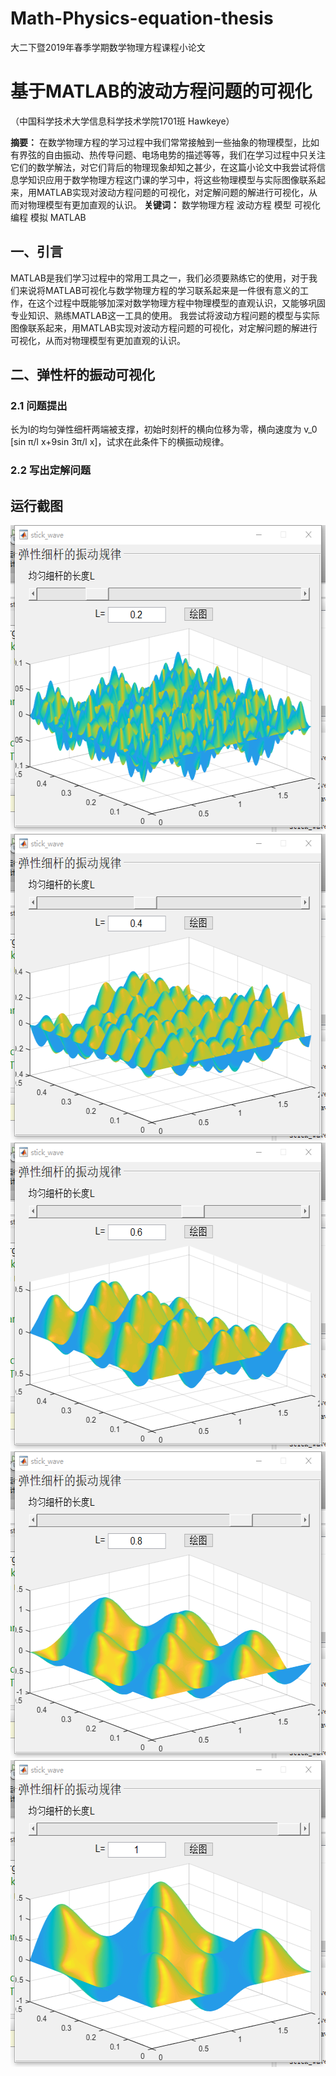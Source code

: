 # Math-Physics-equation-thesis
大二下暨2019年春季学期数学物理方程课程小论文

# 基于MATLAB的波动方程问题的可视化
（中国科学技术大学信息科学技术学院1701班 Hawkeye）

__摘要：__ 在数学物理方程的学习过程中我们常常接触到一些抽象的物理模型，比如有界弦的自由振动、热传导问题、电场电势的描述等等，我们在学习过程中只关注它们的数学解法，对它们背后的物理现象却知之甚少，在这篇小论文中我尝试将信息学知识应用于数学物理方程这门课的学习中，将这些物理模型与实际图像联系起来，用MATLAB实现对波动方程问题的可视化，对定解问题的解进行可视化，从而对物理模型有更加直观的认识。
__关键词：__ 数学物理方程 波动方程 模型 可视化 编程 模拟 MATLAB

## 一、引言
MATLAB是我们学习过程中的常用工具之一，我们必须要熟练它的使用，对于我们来说将MATLAB可视化与数学物理方程的学习联系起来是一件很有意义的工作，在这个过程中既能够加深对数学物理方程中物理模型的直观认识，又能够巩固专业知识、熟练MATLAB这一工具的使用。
我尝试将波动方程问题的模型与实际图像联系起来，用MATLAB实现对波动方程问题的可视化，对定解问题的解进行可视化，从而对物理模型有更加直观的认识。

## 二、弹性杆的振动可视化

### 2.1 问题提出
长为l的均匀弹性细杆两端被支撑，初始时刻杆的横向位移为零，横向速度为 v_0 [sin π/l x+9sin 3π/l x]，试求在此条件下的横振动规律。

### 2.2 写出定解问题

## 运行截图

<img src="https://github.com/H874589148/Math-Physics-equation-thesis/blob/master/stick-screenshot/0.2.png" width="576" height="491" alt="图片加载失败时，显示这段字"/>
<img src="https://github.com/H874589148/Math-Physics-equation-thesis/blob/master/stick-screenshot/0.4.png" width="576" height="491" alt="图片加载失败时，显示这段字"/>
<img src="https://github.com/H874589148/Math-Physics-equation-thesis/blob/master/stick-screenshot/0.6.png" width="576" height="491" alt="图片加载失败时，显示这段字"/>
<img src="https://github.com/H874589148/Math-Physics-equation-thesis/blob/master/stick-screenshot/0.8.png" width="576" height="491" alt="图片加载失败时，显示这段字"/>
<img src="https://github.com/H874589148/Math-Physics-equation-thesis/blob/master/stick-screenshot/1.png" width="576" height="491" alt="图片加载失败时，显示这段字"/>
